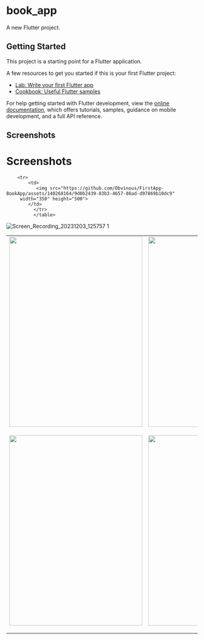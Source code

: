 # book_app

A new Flutter project.

## Getting Started

This project is a starting point for a Flutter application.

A few resources to get you started if this is your first Flutter project:

- [Lab: Write your first Flutter app](https://docs.flutter.dev/get-started/codelab)
- [Cookbook: Useful Flutter samples](https://docs.flutter.dev/cookbook)

For help getting started with Flutter development, view the
[online documentation](https://docs.flutter.dev/), which offers tutorials,
samples, guidance on mobile development, and a full API reference.

## Screenshots
<!DOCTYPE html>
<html>
<body>
    <h1>Screenshots</h1>
    <table>
	 <tr>
            <td>
                <img src="https://github.com/Obvinous/FirstApp-BookApp/assets/140268164/118d6b6a-6fb4-46c0-9018-923fe43f6aa3" 
         width="350" height="500">
            </td>
            <td>
               <img src="https://github.com/Obvinous/FirstApp-BookApp/assets/140268164/4fa75bde-d3ca-4352-8aa9-5e1afd78f13f" 
         width="350" height="500">
            </td>
            <td>
               <img src="https://github.com/Obvinous/FirstApp-BookApp/assets/140268164/923d6773-0695-4f05-941f-71eb4f150722" 
         width="350" height="500">
            </td>
        </tr>
        <tr>
            <td>
                        
 <img src="https://github.com/Obvinous/FirstApp-BookApp/assets/140268164/21b616c6-1da3-4e81-b2dd-1b5c290ceb09" 
         width="350" height="500">
            </td>
            <td>
                       
 <img src="https://github.com/Obvinous/FirstApp-BookApp/assets/140268164/22662f60-e740-4c12-a09b-341313b0c6fa" 
         width="350" height="500">  
            </td>
            <td>
                 <img src="https://github.com/Obvinous/FirstApp-BookApp/assets/140268164/22581afa-722f-4643-8683-95d8de1e0994" 
         width="350" height="500">
            </td>
        </tr>

       
        <tr>
            <td>
               <img src="https://github.com/Obvinous/FirstApp-BookApp/assets/140268164/9d0b2439-83b3-4657-86ad-d97869b10dc9" 
         width="350" height="500">
            </td>
              </tr>
              </table>
</body>
</html>




![Screen_Recording_20231203_125757 1](https://github.com/Obvinous/FirstApp-BookApp/assets/140268164/aa1e1a11-952f-49bf-8c2c-b96dc98934f5)



